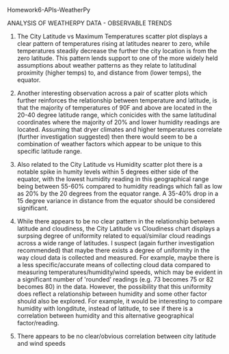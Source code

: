 Homework6-APIs-WeatherPy

ANALYSIS OF WEATHERPY DATA - OBSERVABLE TRENDS

1. The City Latitude vs Maximum Temperatures scatter plot displays a clear pattern of temperatures rising at latitudes nearer to zero, while temperatures steadily decrease the further the city location is from the zero latitude. This pattern lends support to one of the more widely held assumptions about weather patterns as they relate to latitudinal proximity (higher temps) to, and distance from (lower temps), the equator. 

2. Another interesting observation across a pair of scatter plots which further reinforces the relationship between temperature and latitude, is that the majority of temperatures of 90F and above are located in the 20-40 degree latitude range, which conicides with the same latitudinal coordinates where the majority of 20% and lower humidity readings are located. Assuming that dryer climates and higher temperatures correlate (further investigation suggested) then there would seem to be a combination of weather factors which appear to be unique to this specific latitude range.

3. Also related to the City Latitude vs Humidity scatter plot there is a notable spike in humity levels within 5 degrees either side of the equator, with the lowest humidity reading in this geographical range being between 55-60% compared to humidity readings which fall as low as 20% by the 20 degrees from the equator range. A 35-40% drop in a 15 degree variance in distance from the equator should be considered significant.

4. While there appears to be no clear pattern in the relationship between latitude and cloudiness, the City Latitude vs Cloudiness chart displays a surpsing degree of uniformity related to equal/similar cloud readings across a wide range of latitudes. I suspect (again further investigation recommended) that maybe there exists a degree of uniformity in the way cloud data is collected and measured. For example, maybe there is a less specific/accurate means of collecting cloud data compared to measuring temperatures/humidity/wind speeds, which may be evident in a significant number of 'rounded' readings (e.g. 73 becomes 75 or 82 becomes 80) in the data. However, the possibility that this uniformity does reflect a relationship between humidity and some other factor should also be explored. For example, it would be interesting to compare humidity with longditute, instead of latitude, to see if there is a correlation between humidity and this alternative geographical factor/reading. 

5. There appears to be no clear/obvious correlation between city latitude and wind speeds
